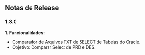 ## Notas de Release

### 1.3.0

   **1. Funcionalidades:**
    
   - Comparador de Arquivos TXT de SELECT de Tabelas do Oracle.
   - Objetivo: Comparar Select de PRD e DES.
